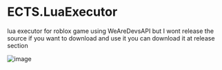 # ECTS.LuaExecutor
lua executor for roblox game 
using WeAreDevsAPI but I wont release the source
if you want to download and use it you can download it at release section

![image](https://user-images.githubusercontent.com/47096657/187244445-9e7fac9f-6bb9-4514-b42f-3b74e7629d29.png)
